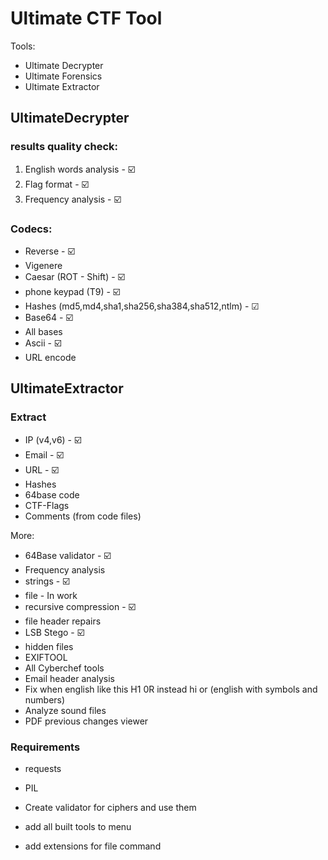 # Ultimate CTF Tool
Tools:
* Ultimate Decrypter
* Ultimate Forensics
* Ultimate Extractor

## UltimateDecrypter

### results quality check:
1) English words analysis - ☑️
2) Flag format - ☑️
3) Frequency analysis - ☑️

### Codecs:
* Reverse - ☑️
* Vigenere
* Caesar  (ROT - Shift) - ☑️
* phone keypad (T9) - ☑️
* Hashes (md5,md4,sha1,sha256,sha384,sha512,ntlm) - ☑
* Base64 - ☑️
* All bases
* Ascii - ☑️
* URL encode


## UltimateExtractor

### Extract
* IP (v4,v6) - ☑️
* Email - ☑️
* URL - ☑️
* Hashes
* 64base code
* CTF-Flags
* Comments (from code files)


More:
* 64Base validator - ☑️
* Frequency analysis
* strings  - ☑️
* file  - In work
* recursive compression - ☑️
* file header repairs
* LSB Stego  - ☑️
* hidden files
* EXIFTOOL
* All Cyberchef tools
* Email header analysis
* Fix when english like this H1 0R instead hi or (english with symbols and numbers)
* Analyze sound files
* PDF previous changes viewer

### Requirements
* requests
* PIL


* Create validator for ciphers and use them
* add all built tools to menu
* add extensions for file command